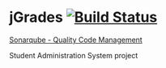# jGrades [![Build Status](http://159.203.132.122:8080/buildStatus/icon?job=jGrades-app-v0.4)](http://159.203.132.122:8080/job/jGrades-app-v0.4/)

[Sonarqube - Quality Code Management](http://nemo.sonarqube.org/dashboard/index/org.jgrades:jgrades-all)


Student Administration System project
